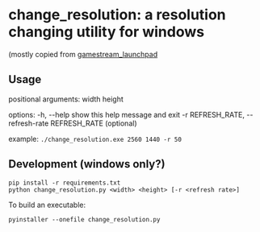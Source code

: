 # change_resolution: a resolution changing utility for windows

(mostly copied from [gamestream_launchpad](https://github.com/cgarst/gamestream_launchpad)

## Usage
positional arguments:
  width
  height

options:
  -h, --help            show this help message and exit
  -r REFRESH_RATE, --refresh-rate REFRESH_RATE (optional)

example:
`./change_resolution.exe 2560 1440 -r 50`

## Development (windows only?)
```
pip install -r requirements.txt
python change_resolution.py <width> <height> [-r <refresh rate>]
```

To build an executable:
```
pyinstaller --onefile change_resolution.py
```
